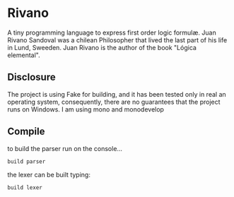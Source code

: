 # Rivano

A tiny programming language to express first order logic formulæ. Juan Rivano Sandoval was a chilean
Philosopher that lived the last part of his life in Lund, Sweeden. Juan Rivano is the author of
the book "Lógica elemental".

## Disclosure

The project is using Fake for building, and it has been tested only in real an operating system,
consequently, there are no guarantees that the project runs on Windows. I am using mono and
monodevelop

## Compile
to build the parser run on the console...

```bash
build parser
```

the lexer can be built typing:

```bash
build lexer
```




